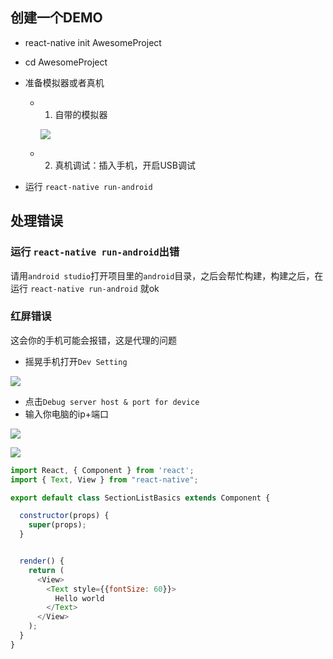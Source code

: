 ## 创建一个DEMO

* react-native init AwesomeProject
* cd AwesomeProject

* 准备模拟器或者真机
  * 1. 自带的模拟器  
  
    ![](https://user-gold-cdn.xitu.io/2019/1/11/1683c1ba192cfe29?w=653&h=238&f=png&s=11946)  
    
  * 2. 真机调试：插入手机，开启USB调试

* 运行 `react-native run-android`

## 处理错误

### 运行 `react-native run-android`出错
请用`android studio`打开项目里的`android`目录，之后会帮忙构建，构建之后，在运行 `react-native run-android` 就ok

### 红屏错误 
这会你的手机可能会报错，这是代理的问题

* 摇晃手机打开`Dev Setting`  

![](https://user-gold-cdn.xitu.io/2019/1/11/1683c1e5b25f2b85?w=304&h=605&f=png&s=25418)
* 点击`Debug server host & port for device`
* 输入你电脑的ip+端口  

![](https://user-gold-cdn.xitu.io/2019/1/11/1683c202ce965193?w=413&h=846&f=png&s=83020)



![](https://user-gold-cdn.xitu.io/2019/1/11/1683c21a16545946?w=295&h=625&f=png&s=12140)

```js
import React, { Component } from 'react';
import { Text, View } from "react-native";

export default class SectionListBasics extends Component {

  constructor(props) {
    super(props);
  }


  render() {
    return (
      <View>
        <Text style={{fontSize: 60}}>
          Hello world
        </Text>
      </View>
    );
  }
}

```
